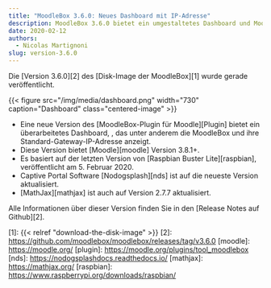 ```yaml
---
title: "MoodleBox 3.6.0: Neues Dashboard mit IP-Adresse"
description: MoodleBox 3.6.0 bietet ein umgestaltetes Dashboard und Moodle 3.8.1+. Es basiert auf der Raspbian Version veröffentlicht am 5. Februar 2020.
date: 2020-02-12
authors:
  - Nicolas Martignoni
slug: version-3.6.0
---
```


Die [Version 3.6.0][2] des [Disk-Image der MoodleBox][1] wurde gerade veröffentlicht.

{{< figure src="/img/media/dashboard.png" width="730" caption="Dashboard" class="centered-image" >}}

  - Eine neue Version des [MoodleBox-Plugin für Moodle][Plugin] bietet ein überarbeitetes Dashboard, , das unter anderem die MoodleBox und ihre Standard-Gateway-IP-Adresse anzeigt.
  - Diese Version bietet [Moodle][moodle] Version 3.8.1+.
  - Es basiert auf der letzten Version von [Raspbian Buster Lite][raspbian], veröffentlicht am 5. Februar 2020.
  - Captive Portal Software [Nodogsplash][nds] ist auf die neueste Version aktualisiert.
  - [MathJax][mathjax] ist auch auf Version 2.7.7 aktualisiert.

Alle Informationen über dieser Version finden Sie in den [Release Notes auf Github][2].

 [1]: {{< relref "download-the-disk-image" >}}
 [2]: https://github.com/moodlebox/moodlebox/releases/tag/v3.6.0
 [moodle]: https://moodle.org/
 [plugin]: https://moodle.org/plugins/tool_moodlebox
 [nds]: https://nodogsplashdocs.readthedocs.io/
 [mathjax]: https://mathjax.org/
 [raspbian]: https://www.raspberrypi.org/downloads/raspbian/
